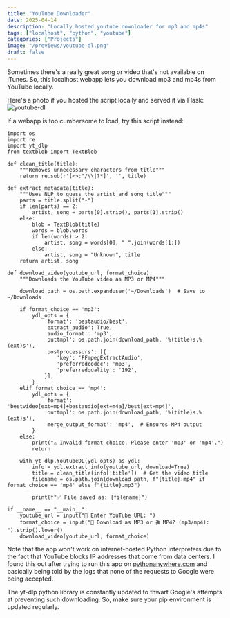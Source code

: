 ```yaml
---
title: "YouTube Downloader"
date: 2025-04-14
description: "Locally hosted youtube downloader for mp3 and mp4s"
tags: ["localhost", "python", "youtube"]
categories: ["Projects"]
image: "/previews/youtube-dl.png"
draft: false
---
```


Sometimes there's a really great song or video that's not available on iTunes. So, this localhost webapp lets you download mp3 and mp4s from YouTube locally.

Here's a photo if you hosted the script locally and served it via Flask:
![youtube-dl](/previews/youtube-dl.png)

If a webapp is too cumbersome to load, try this script instead:
```
import os
import re
import yt_dlp
from textblob import TextBlob

def clean_title(title):
    """Removes unnecessary characters from title"""
    return re.sub(r'[<>:"/\\|?*]', '', title)

def extract_metadata(title):
    """Uses NLP to guess the artist and song title"""
    parts = title.split("-")
    if len(parts) == 2:
        artist, song = parts[0].strip(), parts[1].strip()
    else:
        blob = TextBlob(title)
        words = blob.words
        if len(words) > 2:
            artist, song = words[0], " ".join(words[1:])
        else:
            artist, song = "Unknown", title
    return artist, song

def download_video(youtube_url, format_choice):
    """Downloads the YouTube video as MP3 or MP4"""
    
    download_path = os.path.expanduser('~/Downloads')  # Save to ~/Downloads
    
    if format_choice == 'mp3':
        ydl_opts = {
            'format': 'bestaudio/best',
            'extract_audio': True,
            'audio_format': 'mp3',
            'outtmpl': os.path.join(download_path, '%(title)s.%(ext)s'),
            'postprocessors': [{
                'key': 'FFmpegExtractAudio',
                'preferredcodec': 'mp3',
                'preferredquality': '192',
            }],
        }
    elif format_choice == 'mp4':
        ydl_opts = {
            'format': 'bestvideo[ext=mp4]+bestaudio[ext=m4a]/best[ext=mp4]',
            'outtmpl': os.path.join(download_path, '%(title)s.%(ext)s'),
            'merge_output_format': 'mp4',  # Ensures MP4 output
        }
    else:
        print("⚠️ Invalid format choice. Please enter 'mp3' or 'mp4'.")
        return

    with yt_dlp.YoutubeDL(ydl_opts) as ydl:
        info = ydl.extract_info(youtube_url, download=True)
        title = clean_title(info['title'])  # Get the video title
        filename = os.path.join(download_path, f"{title}.mp4" if format_choice == 'mp4' else f"{title}.mp3")
        
        print(f"✅ File saved as: {filename}")

if __name__ == "__main__":
    youtube_url = input("🎥 Enter YouTube URL: ")
    format_choice = input("🎵 Download as MP3 or 🎬 MP4? (mp3/mp4): ").strip().lower()
    download_video(youtube_url, format_choice)
```
Note that the app won't work on internet-hosted Python interpreters due to the fact that YouTube blocks IP addresses that come from data centers. I found this out after trying to run this app on [pythonanywhere.com](pythonanywhere.com) and basically being told by the logs that none of the requests to Google were being accepted.

 The yt-dlp python library is constantly updated to thwart Google's attempts at preventing such downloading. So, make sure your pip environment is updated regularly. 

